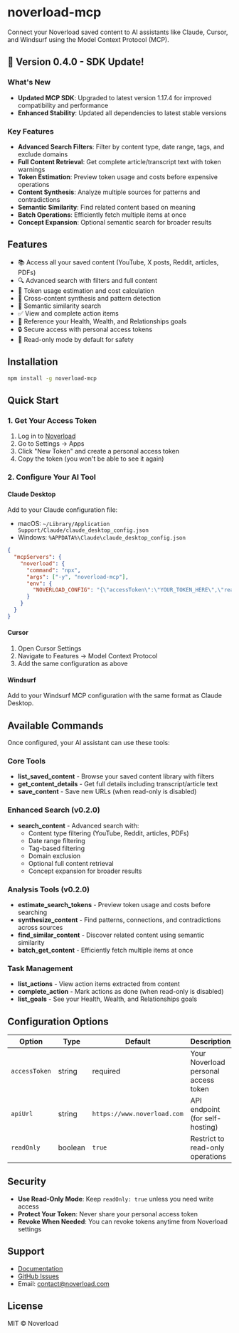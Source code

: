 # noverload-mcp

Connect your Noverload saved content to AI assistants like Claude, Cursor, and Windsurf using the Model Context Protocol (MCP).

## 🚀 Version 0.4.0 - SDK Update!

### What's New
- **Updated MCP SDK**: Upgraded to latest version 1.17.4 for improved compatibility and performance
- **Enhanced Stability**: Updated all dependencies to latest stable versions

### Key Features
- **Advanced Search Filters**: Filter by content type, date range, tags, and exclude domains
- **Full Content Retrieval**: Get complete article/transcript text with token warnings
- **Token Estimation**: Preview token usage and costs before expensive operations
- **Content Synthesis**: Analyze multiple sources for patterns and contradictions
- **Semantic Similarity**: Find related content based on meaning
- **Batch Operations**: Efficiently fetch multiple items at once
- **Concept Expansion**: Optional semantic search for broader results

## Features

- 📚 Access all your saved content (YouTube, X posts, Reddit, articles, PDFs)
- 🔍 Advanced search with filters and full content
- 🧮 Token usage estimation and cost calculation
- 🔗 Cross-content synthesis and pattern detection
- 🎯 Semantic similarity search
- ✅ View and complete action items
- 🎯 Reference your Health, Wealth, and Relationships goals
- 🔒 Secure access with personal access tokens
- 📝 Read-only mode by default for safety

## Installation

```bash
npm install -g noverload-mcp
```

## Quick Start

### 1. Get Your Access Token

1. Log in to [Noverload](https://www.noverload.com)
2. Go to Settings → Apps
3. Click "New Token" and create a personal access token
4. Copy the token (you won't be able to see it again)

### 2. Configure Your AI Tool

#### Claude Desktop

Add to your Claude configuration file:

- macOS: `~/Library/Application Support/Claude/claude_desktop_config.json`
- Windows: `%APPDATA%\Claude\claude_desktop_config.json`

```json
{
  "mcpServers": {
    "noverload": {
      "command": "npx",
      "args": ["-y", "noverload-mcp"],
      "env": {
        "NOVERLOAD_CONFIG": "{\"accessToken\":\"YOUR_TOKEN_HERE\",\"readOnly\":true}"
      }
    }
  }
}
```

#### Cursor

1. Open Cursor Settings
2. Navigate to Features → Model Context Protocol
3. Add the same configuration as above

#### Windsurf

Add to your Windsurf MCP configuration with the same format as Claude Desktop.

## Available Commands

Once configured, your AI assistant can use these tools:

### Core Tools
- **list_saved_content** - Browse your saved content library with filters
- **get_content_details** - Get full details including transcript/article text
- **save_content** - Save new URLs (when read-only is disabled)

### Enhanced Search (v0.2.0)
- **search_content** - Advanced search with:
  - Content type filtering (YouTube, Reddit, articles, PDFs)
  - Date range filtering
  - Tag-based filtering
  - Domain exclusion
  - Optional full content retrieval
  - Concept expansion for broader results

### Analysis Tools (v0.2.0)
- **estimate_search_tokens** - Preview token usage and costs before searching
- **synthesize_content** - Find patterns, connections, and contradictions across sources
- **find_similar_content** - Discover related content using semantic similarity
- **batch_get_content** - Efficiently fetch multiple items at once

### Task Management
- **list_actions** - View action items extracted from content
- **complete_action** - Mark actions as done (when read-only is disabled)
- **list_goals** - See your Health, Wealth, and Relationships goals

## Configuration Options

| Option        | Type    | Default                     | Description                          |
| ------------- | ------- | --------------------------- | ------------------------------------ |
| `accessToken` | string  | required                    | Your Noverload personal access token |
| `apiUrl`      | string  | `https://www.noverload.com` | API endpoint (for self-hosting)      |
| `readOnly`    | boolean | `true`                      | Restrict to read-only operations     |

## Security

- **Use Read-Only Mode**: Keep `readOnly: true` unless you need write access
- **Protect Your Token**: Never share your personal access token
- **Revoke When Needed**: You can revoke tokens anytime from Noverload settings

## Support

- [Documentation](https://www.noverload.com/docs)
- [GitHub Issues](https://github.com/noverload/mcp-server/issues)
- Email: contact@noverload.com

## License

MIT © Noverload
